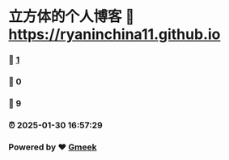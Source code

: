# 立方体的个人博客 :link: https://ryaninchina11.github.io 
### :page_facing_up: [1](https://ryaninchina11.github.io/tag.html) 
### :speech_balloon: 0 
### :hibiscus: 9 
### :alarm_clock: 2025-01-30 16:57:29 
### Powered by :heart: [Gmeek](https://github.com/Meekdai/Gmeek)
